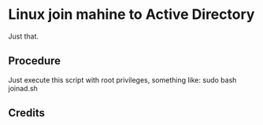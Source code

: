 # Linux join mahine to Active Directory

Just that.

## Procedure

Just execute this script with root privileges, something like:
    sudo bash joinad.sh

## Credits

